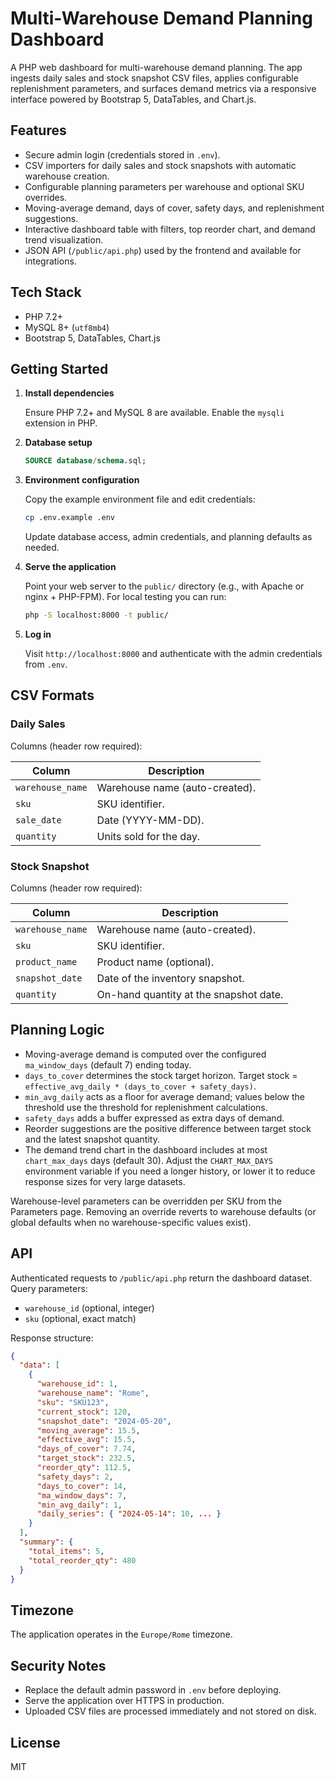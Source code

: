 # Multi-Warehouse Demand Planning Dashboard

A PHP web dashboard for multi-warehouse demand planning. The app ingests daily sales and stock snapshot CSV files, applies configurable replenishment parameters, and surfaces demand metrics via a responsive interface powered by Bootstrap 5, DataTables, and Chart.js.

## Features

- Secure admin login (credentials stored in `.env`).
- CSV importers for daily sales and stock snapshots with automatic warehouse creation.
- Configurable planning parameters per warehouse and optional SKU overrides.
- Moving-average demand, days of cover, safety days, and replenishment suggestions.
- Interactive dashboard table with filters, top reorder chart, and demand trend visualization.
- JSON API (`/public/api.php`) used by the frontend and available for integrations.

## Tech Stack

- PHP 7.2+
- MySQL 8+ (`utf8mb4`)
- Bootstrap 5, DataTables, Chart.js

## Getting Started

1. **Install dependencies**

   Ensure PHP 7.2+ and MySQL 8 are available. Enable the `mysqli` extension in PHP.

2. **Database setup**

   ```sql
   SOURCE database/schema.sql;
   ```

3. **Environment configuration**

   Copy the example environment file and edit credentials:

   ```bash
   cp .env.example .env
   ```

   Update database access, admin credentials, and planning defaults as needed.

4. **Serve the application**

   Point your web server to the `public/` directory (e.g., with Apache or nginx + PHP-FPM). For local testing you can run:

   ```bash
   php -S localhost:8000 -t public/
   ```

5. **Log in**

   Visit `http://localhost:8000` and authenticate with the admin credentials from `.env`.

## CSV Formats

### Daily Sales

Columns (header row required):

| Column          | Description                          |
|-----------------|--------------------------------------|
| `warehouse_name`| Warehouse name (auto-created).        |
| `sku`           | SKU identifier.                      |
| `sale_date`     | Date (YYYY-MM-DD).                   |
| `quantity`      | Units sold for the day.              |

### Stock Snapshot

Columns (header row required):

| Column           | Description                              |
|------------------|------------------------------------------|
| `warehouse_name` | Warehouse name (auto-created).            |
| `sku`            | SKU identifier.                          |
| `product_name`   | Product name (optional).                 |
| `snapshot_date`  | Date of the inventory snapshot.          |
| `quantity`       | On-hand quantity at the snapshot date.   |

## Planning Logic

- Moving-average demand is computed over the configured `ma_window_days` (default 7) ending today.
- `days_to_cover` determines the stock target horizon. Target stock = `effective_avg_daily * (days_to_cover + safety_days)`.
- `min_avg_daily` acts as a floor for average demand; values below the threshold use the threshold for replenishment calculations.
- `safety_days` adds a buffer expressed as extra days of demand.
- Reorder suggestions are the positive difference between target stock and the latest snapshot quantity.
- The demand trend chart in the dashboard includes at most `chart_max_days` days (default 30). Adjust the `CHART_MAX_DAYS` environment variable if you need a longer history, or lower it to reduce response sizes for very large datasets.

Warehouse-level parameters can be overridden per SKU from the Parameters page. Removing an override reverts to warehouse defaults (or global defaults when no warehouse-specific values exist).

## API

Authenticated requests to `/public/api.php` return the dashboard dataset. Query parameters:

- `warehouse_id` (optional, integer)
- `sku` (optional, exact match)

Response structure:

```json
{
  "data": [
    {
      "warehouse_id": 1,
      "warehouse_name": "Rome",
      "sku": "SKU123",
      "current_stock": 120,
      "snapshot_date": "2024-05-20",
      "moving_average": 15.5,
      "effective_avg": 15.5,
      "days_of_cover": 7.74,
      "target_stock": 232.5,
      "reorder_qty": 112.5,
      "safety_days": 2,
      "days_to_cover": 14,
      "ma_window_days": 7,
      "min_avg_daily": 1,
      "daily_series": { "2024-05-14": 10, ... }
    }
  ],
  "summary": {
    "total_items": 5,
    "total_reorder_qty": 480
  }
}
```

## Timezone

The application operates in the `Europe/Rome` timezone.

## Security Notes

- Replace the default admin password in `.env` before deploying.
- Serve the application over HTTPS in production.
- Uploaded CSV files are processed immediately and not stored on disk.

## License

MIT
